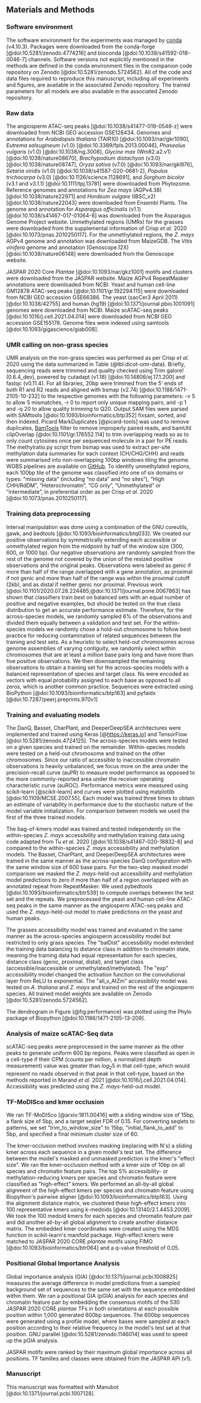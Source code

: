 ## Materials and Methods

### Software environment

The software environment for the experiments was managed by [conda](https://conda.io) (v4.10.3).
Packages were downloaded from the conda-forge [@doi:10.5281/zenodo.4774216] and bioconda [@doi:10.1038/s41592-018-0046-7] channels.
Software versions not explicitly mentioned in the methods are defined in the conda environment files in the companion code repository on Zenodo [@doi:10.5281/zenodo.5724562].
All of the code and data files required to reproduce this manuscript, including all experiments and figures, are available in the associated Zenodo repository.
The trained parameters for all models are also available in the associated Zenodo repository.

### Raw data

The angiosperm ATAC-seq peaks [@doi:10.1038/s41477-019-0548-z] were downloaded from NCBI GEO accession GSE128434.
Genomes and annotations for _Arabidopsis thaliana_ (TAIR10) [@doi:10.1093/nar/gkr1090], _Eutrema salsugineum_ (v1.0) [@doi:10.3389/fpls.2013.00046], _Phaseolus vulgaris_ (v1.0) [@doi:10.1038/ng.3008], _Glycine max_ (Wm82.a2.v1) [@doi:10.1038/nature08670], _Brachypodium distachyon_ (v3.0) [@doi:10.1038/nature08747], _Oryza sativa_ (v7.0) [@doi:10.1093/nar/gkl976], _Setaria viridis_ (v1.0) [@doi:10.1038/s41587-020-0681-2], _Populus trichocarpa_ (v3.0) [@doi:10.1126/science.1128691], and _Sorghum bicolor_ (v3.1 and v3.1.1) [@doi:10.1111/tpj.13781] were downloaded from Phytozome.
Reference genomes and annotations for _Zea mays_ (AGPv4.38) [@doi:10.1038/nature22971] and _Hordeum vulgare_ (IBSC_v2) [@doi:10.1038/nature22043] were downloaded from Ensembl Plants.
The genome and annotation for _Asparagus officinalis_ (v1.1) [@doi:10.1038/s41467-017-01064-8] was downloaded from the Asparagus Genome Project website.
Unmethylated regions (UMRs) for the grasses were downloaded from the supplemental information of Crisp _et al._ 2020 [@doi:10.1073/pnas.2010250117].
For the unmethylated regions, the _Z. mays_ AGPv4 genome and annotation was downloaded from MaizeGDB.
The _Vitis vinifera_ genome and annotation (Genoscope.12X) [@doi:10.1038/nature06148] were downloaded from the Genoscope website.

JASPAR 2020 Core _Plantae_ [@doi:10.1093/nar/gkz1001] motifs and clusters were downloaded from the JASPAR website.
Maize AGPv4 RepeatMasker annotations were downloaded from NCBI.
Yeast and human cell-line GM12878 ATAC-seq peaks [@doi:10.1101/gr.192294.115] were downloaded from NCBI GEO accession GSE66386.
The yeast (sacCer3 April 2011) [@doi:10.1038/42755] and human (hg19) [@doi:10.1371/journal.pbio.1001091] genomes were downloaded from NCBI.
Maize scATAC-seq peaks [@doi:10.1016/j.cell.2021.04.014] were downloaded from NCBI GEO accession GSE155178.
Genome files were indexed using samtools [@doi:10.1093/gigascience/giab008].

### UMR calling on non-grass species

UMR analysis on the non-grass species was performed as per Crisp _et al._ 2020 using the data summarized in Table {@tbl:dicot-umr-data}.
Briefly, sequencing reads were trimmed and quality checked using Trim galore! (0.6.4_dev), powered by cutadapt (v1.18) [@doi:10.14806/ej.17.1.200] and fastqc (v0.11.4).
For all libraries, 20bp were trimmed from the 5’ ends of both R1 and R2 reads and aligned with bsmap (v2.74) [@doi:10.1186/1471-2105-10-232] to the respective genomes with the following parameters: -v 5 to allow 5 mismatches, -r 0 to report only unique mapping pairs, and -p 1 and -q 20 to allow quality trimming to Q20.
Output SAM files were parsed with SAMtools [@doi:10.1093/bioinformatics/btp352] fixsam, sorted, and then indexed.
Picard MarkDuplicates [@picard-tools] was used to remove duplicates, [BamTools](https://github.com/pezmaster31/bamtools) filter to remove improperly paired reads, and bamUtil clipOverlap [@doi:10.1101/gr.176552.114] to trim overlapping reads so as to only count cytosines once per sequenced molecule in a pair for PE reads.
The methylratio.py script from bsmap was used to extract per-site methylation data summaries for each context (CH/CHG/CHH) and reads were summarised into non-overlapping 100bp windows tiling the genome.
WGBS pipelines are available on [GitHub](https://github.com/pedrocrisp/crisplab_epigenomics/tree/master/methylome).
To identify unmethylated regions, each 100bp tile of the genome was classified into one of six domains or types: “missing data” (including “no data” and “no sites”), “High CHH/RdDM”, “Heterochromatin”, “CG only”, “Unmethylated” or “intermediate”, in preferential order as per Crisp _et al._ 2020 [@doi:10.1073/pnas.2010250117].

### Training data preprocessing

Interval manipulation was done using a combination of the GNU coreutils, gawk, and bedtools [@doi:10.1093/bioinformatics/btq033].
We created our positive observations by symmetrically extending each accessible or unmethylated region from the midpoint by half of the window size (300, 600, or 1000 bp).
Our negative observations are randomly sampled from the rest of the genome not covered by the union of the resized positive observations and the original peaks.
Observations were labeled as genic if more than half of the range overlapped with a gene annotation, as proximal if not genic and more than half of the range was within the proximal cutoff (2kb), and as distal if neither genic nor proximal.
Previous work [@doi:10.1101/2020.07.28.224485;@doi:10.1371/journal.pone.0067863] has shown that classifiers train best on balanced sets with an equal number of positive and negative examples, but should be tested on the true class distribution to get an accurate performance estimate.
Therefore, for the across-species models, we randomly sampled 6% of the observations and divided them equally between a validation and test set.
For the within-species models we randomly chose a hold-out chromosome to follow best practice for reducing contamination of related sequences between the training and test sets.
As a heuristic to select held-out chromosomes across genome assemblies of varying contiguity, we randomly select within chromosomes that are at least a million base pairs long and have more than five positive observations.
We then downsampled the remaining observations to obtain a training set for the across-species models with a balanced representation of species and target class.
Ns were encoded as vectors with equal probability assigned to each base as opposed to all zeros, which is another common practice. Sequences were extracted using BioPython [@doi:10.1093/bioinformatics/btp163] and pyfaidx [@doi:10.7287/peerj.preprints.970v1]

### Training and evaluating models

The DanQ, Basset, CharPlant, and DeeperDeepSEA architectures were implemented and trained using Keras [@https://keras.io] and TensorFlow [@doi:10.5281/zenodo.4724125].
The across-species models were tested on a given species and trained on the remainder.
Within-species models were tested on a held-out chromosome and trained on the other chromosomes.
Since our ratio of accessible to inaccessible chromatin observations is heavily unbalanced, we focus more on the area under the precision-recall curve (auPR) to measure model performance as opposed to the more commonly-reported area under the receiver operating characteristic curve (auROC).
Performance metrics were measured using scikit-learn [@scikit-learn] and curves were plotted using matplotlib [@doi:10.1109/MCSE.2007.55].
Each model was trained three times to obtain an estimate of variability in performance due to the stochastic nature of the model variable initialization.
For comparison between models we used the first of the three trained models.

The bag-of-kmers model was trained and tested independently on the within-species _Z. mays_ accessibility and methylation training data using code adapted from Tu _et al._ 2020 [@doi:10.1038/s41467-020-18832-8] and compared to the within-species _Z. mays_ accessibility and methylation models.
The Basset, CharPlant, and DeeperDeepSEA architectures were trained in the same manner as the across-species DanQ configuration with the same window size of 600 base pairs.
For the two-step masked model comparison we masked the _Z. mays_-held-out accessibility and methylation model predictions to zero if more than half of a region overlapped with an annotated repeat from RepeatMasker.
We used pybedtools [@doi:10.1093/bioinformatics/btr539] to compute overlaps between the test set and the repeats.
We preprocessed the yeast and human cell-line ATAC-seq peaks in the same manner as the angiosperm ATAC-seq peaks and used the _Z. mays_-held-out model to make predictions on the yeast and human peaks.

The grasses accessibility model was trained and evaluated in the same manner as the across-species angiosperm accessibility model but restricted to only grass species.
The "balDist" accessibility model extended the training data balancing to distance class in addition to chromatin state, meaning the training data had equal representation for each species, distance class (genic, proximal, distal), and target class (accessible/inaccessible or unmethylated/methylated).
The "exp" accessibility model changed the activation function on the convolutional layer from ReLU to exponential.
The "all_v_AtZm" accessibility model was tested on _A. thaliana_ and _Z. mays_ and trained on the rest of the angiosperm species.
All trained model weights are available on Zenodo [@doi:10.5281/zenodo.5724562].

The dendrogram in Figure {@fig:performance} was plotted using the Phylo package of Biopython [@doi:10.1186/1471-2105-13-209].

### Analysis of maize scATAC-Seq data

scATAC-seq peaks were preprocessed in the same manner as the other peaks to generate uniform 600 bp regions.
Peaks were classified as open in a cell-type if their CPM (counts per million, a normalized depth measurement) value was greater than $log_{2} 5$ in that cell-type, which would represent no reads observed in that peak in that cell-type, based on the methods reported in Marand _et al._ 2021 [@doi:10.1016/j.cell.2021.04.014].
Accessibility was predicted using the _Z. mays_-held-out model.

### TF-MoDISco and kmer occlusion

We ran TF-MoDISco [@arxiv:1811.00416] with a sliding window size of 15bp, a flank size of 5bp, and a target seqlet FDR of 0.15. For converting seqlets to patterns, we set "trim_to_window_size" to 15bp, "initial_flank_to_add" to 5bp, and specified a final minimum cluster size of 60.

The kmer-occlusion method involves masking (replacing with N's) a sliding kmer across each sequence in a given model's test set.
The difference between the model's masked and unmasked prediction is the kmer's "effect size".
We ran the kmer-occlusion method with a kmer size of 10bp on all species and chromatin feature pairs.
The top 5% accessibility- or methylation-reducing kmers per species and chromatin feature were classified as "high-effect" kmers.
We performed an all-by-all global alignment of the high-effect kmers per species and chromatin feature using Biopython's pairwise aligner [@doi:10.1093/bioinformatics/btp163].
Using the alignment distance matrix, we clustered these high-effect kmers into 100 representative kmers using k-medoids [@doi:10.13140/2.1.4453.2009].
We took the 100 medoid kmers for each species and chromatin feature pair and did another all-by-all global alignment to create another distance matrix.
The embedded kmer coordinates were created using the MDS function in scikit-learn's manifold package.
High-effect kmers were matched to JASPAR 2020 CORE _plantae_ motifs using FIMO [@doi:10.1093/bioinformatics/btr064] and a q-value threshold of 0.05.

### Positional Global Importance Analysis

Global importance analysis (GIA) [@doi:10.1371/journal.pcbi.1008925] measures the average difference in model predictions from a sampled background set of sequences to the same set with the sequence embedded within them.
We ran a positional GIA (pGIA) analysis for each species and chromatin feature pair by embedding the consensus motifs of the 530 JASPAR 2020 CORE _plantae_ TFs in both orientations at each possible position within 1,000 generated 600bp sequences.
The 600bp sequences were generated using a profile model, where bases were sampled at each position according to their relative frequency in the model's test set at that position.
GNU parallel [@doi:10.5281/zenodo.1146014] was used to speed up the pGIA analysis.

JASPAR motifs were ranked by their maximum global importance across all positions.
TF families and classes were obtained from the JASPAR API (v1).

### Manuscript

This manuscript was formatted with Manubot [@doi:10.1371/journal.pcbi.1007128].
